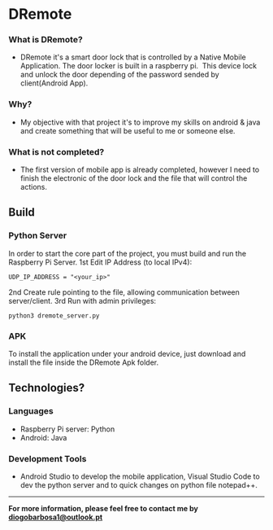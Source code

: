 # DRemote
### What is DRemote?
- DRemote it's a smart door lock that is controlled by a Native Mobile Application. The door locker is built in a raspberry pi.
 This device lock and unlock the door depending of the password sended by client(Android App). 

### Why?
- My objective with that project it's to improve my skills on android & java and create something 
that will be useful to me or someone else.

### What is not completed?
- The first version of mobile app is already completed, however 
I need to finish the electronic of the door lock and the file that will control the actions.
## Build
### Python Server
In order to start the core part of the project, you must build and run the Raspberry Pi Server.
1st Edit IP Address (to local IPv4):
```
UDP_IP_ADDRESS = "<your_ip>"
```
2nd Create rule pointing to the file, allowing communication between server/client.
3rd Run with admin privileges:
```
python3 dremote_server.py
```

### APK
To install the application under your android device, just download and install the file inside the DRemote Apk folder.

## Technologies?
### Languages
- Raspberry Pi server: Python
- Android: Java
### Development Tools
- Android Studio to develop the mobile application, Visual Studio Code to dev the python server 
and to quick changes on python file notepad++.

---

**For more information, please feel free to contact me by diogobarbosa1@outlook.pt**
